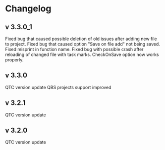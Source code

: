 # Changelog
## v 3.3.0_1
Fixed bug that caused possible deletion of old issues after adding new file to project.
Fixed bug that caused option "Save on file add" not being saved.
Fixed misprint in function name.
Fixed bug with possible crash after reloading of changed file with task marks.
CheckOnSave option now works properly.
## v 3.3.0
QTC version update
QBS projects support improved
## v 3.2.1
QTC version update
## v 3.2.0
QTC version update
